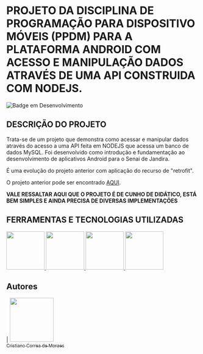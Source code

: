 # PROJETO DA DISCIPLINA DE PROGRAMAÇÃO PARA DISPOSITIVO MÓVEIS (PPDM) PARA A PLATAFORMA ANDROID COM ACESSO E MANIPULAÇÃO DADOS ATRAVÉS DE UMA API CONSTRUIDA COM NODEJS.

![Badge em Desenvolvimento](http://img.shields.io/static/v1?label=STATUS&message=EM%20DESENVOLVIMENTO&color=GREEN&style=for-the-badge)

## DESCRIÇÃO DO PROJETO
<p align="justify">

Trata-se de um projeto que demonstra como acessar e manipular dados através do acesso a uma API feita em NODEJS que acessa um banco de dados MySQL. Foi desenvolvido como introdução e fundamentação ao desenvolvimento de aplicativos Android para o Senai de Jandira.

É uma evolução do projeto anterior com aplicação do recurso de "retrofit".

O projeto anterior pode ser encontrado <a href="https://github.com/cristianocorreamoraes/ppdm-sqlite-recyclerview">AQUI</a>.
 
 <strong>VALE RESSALTAR AQUI QUE O PROJETO É DE CUNHO DE DIDÁTICO, ESTÁ BEM SIMPLES E AINDA PRECISA DE DIVERSAS IMPLEMENTAÇÕES</strong> 
 
</p>


## FERRAMENTAS E TECNOLOGIAS UTILIZADAS

<a href="#">
<img src="https://cdn.jsdelivr.net/gh/devicons/devicon/icons/android/android-original-wordmark.svg" width=100 />       
</a>
<a href="#">
<img src="https://cdn.jsdelivr.net/gh/devicons/devicon/icons/java/java-original.svg" width=100 />
</a>
<a href="#">
<img src="https://cdn.jsdelivr.net/gh/devicons/devicon/icons/mysql/mysql-original-wordmark.svg" width=100 />
</a>
<a href="#">
<img src="https://cdn.jsdelivr.net/gh/devicons/devicon/icons/nodejs/nodejs-original-wordmark.svg"  width=100 />
</a>

## Autores

| [<img src="https://avatars.githubusercontent.com/u/94192765?v=4" width=115><br><sub>Cristiano Correa de Moraes</sub>](https://github.com/cristianocorreamoraes)
